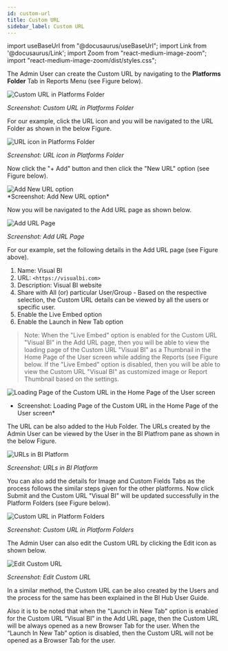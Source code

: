 ```yaml
---
id: custom-url
title: Custom URL
sidebar_label: Custom URL
---
```


import useBaseUrl from "@docusaurus/useBaseUrl";
import Link from '@docusaurus/Link';
import Zoom from "react-medium-image-zoom";
import "react-medium-image-zoom/dist/styles.css";

The Admin User can create the Custom URL by navigating to the **Platforms Folder** Tab in Reports Menu (see Figure below).

  <div style={{textAlign: 'center'}}>
    <Zoom>
      <img alt="Custom URL in Platforms Folder" src={useBaseUrl('doc-images/admin-guide/admin-functions/custom-url/csu1.png')}/>
    </Zoom>
  </div>

  *Screenshot: Custom URL in Platforms Folder*

For our example, click the URL icon and you will be navigated to the URL Folder as shown in the below Figure.
  <div style={{textAlign: 'center'}}>
    <Zoom>
      <img alt="URL icon in Platforms Folder" src={useBaseUrl('doc-images/admin-guide/admin-functions/custom-url/csu2.png')}/>
    </Zoom>
  </div>

  *Screenshot: URL icon in Platforms Folder*

Now click the "+ Add" button and then click the "New URL" option (see Figure below).
  <div style={{textAlign: 'center'}}>
    <Zoom>
      <img alt="Add New URL option" src={useBaseUrl('doc-images/admin-guide/admin-functions/custom-url/csu3.png')}/>
    </Zoom>
  </div>
  *Screenshot: Add New URL option*

Now you will be navigated to the Add URL page as shown below.
  <div style={{textAlign: 'center'}}>
    <Zoom>
      <img alt="Add URL Page" src={useBaseUrl('doc-images/admin-guide/admin-functions/custom-url/csu4.png')}/>
    </Zoom>
  </div>

  *Screenshot: Add URL Page*

For our example, set the following details in the Add URL page (see Figure above).

1. Name: Visual BI
1. URL: `<https://visualbi.com>`
1. Description: Visual BI website
1. Share with All (or) particular User/Group - Based on the respective selection, the Custom URL details can be viewed by all the users or specific user.
1. Enable the Live Embed option
1. Enable the Launch in New Tab option

> Note: When the "Live Embed" option is enabled for the Custom URL "Visual BI" in the Add URL page, then you will be able to view the loading page of the Custom URL "Visual BI" as a Thumbnail in the Home Page of the User screen while adding the Reports (see Figure below. 
If the "Live Embed" option is disabled, then you will be able to view the Custom URL "Visual BI" as customized image or Report Thumbnail based on the settings.
  <div style={{textAlign: 'center'}}>
    <Zoom>
      <img alt="Loading Page of the Custom URL in the Home Page of the User screen" src={useBaseUrl('doc-images/admin-guide/admin-functions/custom-url/lee1.png')}/>
    </Zoom>
  </div>

  * Screenshot: Loading Page of the Custom URL in the Home Page of the User screen*

The URL can be also added to the Hub Folder. The URLs created by the Admin User can be viewed by the User in the BI Platfrom pane as shown in the below Figure.
  <div style={{textAlign: 'center'}}>
    <Zoom>
      <img alt="URLs in BI Platform" src={useBaseUrl('doc-images/admin-guide/admin-functions/custom-url/crl1.png')}/>
    </Zoom>
  </div>

  *Screenshot: URLs in BI Platform*

You can also add the details for Image and Custom Fields Tabs as the process follows the similar steps given for the other platforms. Now click Submit and the Custom URL "Visual BI" will be updated successfully in the Platform Folders (see Figure below).
  <div style={{textAlign: 'center'}}>
    <Zoom>
      <img alt="Custom URL in Platform Folders" src={useBaseUrl('doc-images/admin-guide/admin-functions/custom-url/csu5.png')}/>
    </Zoom>
  </div>

  *Screenshot: Custom URL in Platform Folders*

The Admin User can also edit the Custom URL by clicking the Edit icon as shown below.
  <div style={{textAlign: 'center'}}>
    <Zoom>
      <img alt="Edit Custom URL" src={useBaseUrl('doc-images/admin-guide/admin-functions/custom-url/csu5a.png')}/>
    </Zoom>
  </div>

  *Screenshot: Edit Custom URL*

In a similar method, the Custom URL can be also created by the Users and the process for the same has been explained in the BI Hub User Guide.

Also it is to be noted that when the "Launch in New Tab" option is enabled for the Custom URL “Visual BI” in the Add URL page, then the Custom URL will be always opened as a new Browser Tab for the user. When the “Launch In New Tab” option is disabled, then the Custom URL will not be opened as a Browser Tab for the user.
